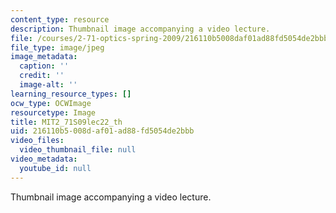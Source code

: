 ```yaml
---
content_type: resource
description: Thumbnail image accompanying a video lecture.
file: /courses/2-71-optics-spring-2009/216110b5008daf01ad88fd5054de2bbb_MIT2_71S09lec22_th.jpg
file_type: image/jpeg
image_metadata:
  caption: ''
  credit: ''
  image-alt: ''
learning_resource_types: []
ocw_type: OCWImage
resourcetype: Image
title: MIT2_71S09lec22_th
uid: 216110b5-008d-af01-ad88-fd5054de2bbb
video_files:
  video_thumbnail_file: null
video_metadata:
  youtube_id: null
---
```

Thumbnail image accompanying a video lecture.

